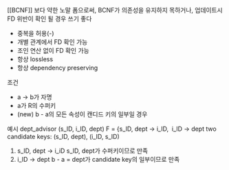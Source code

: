 [[BCNF]] 보다 약한 노말 폼으로써, BCNF가 의존성을 유지하지 목하거나, 업데이트시 FD 위반이 확인 될 경우 쓰기 좋다

- 중복을 허용(-)
- 개별 관계에서 FD 확인 가능
- 조인 연산 없이 FD 확인 가능
- 항상 lossless
- 항상 dependency preserving

조건
- a -> b가 자명
- a가 R의 수퍼키
- (new) b - a의 모든 속성이 캔디드 키의 일부일 경우

예시
  dept_advisor (s_ID, i_ID, dept)
  F = {s_ID, dept -> i_ID,  i_ID -> dept
  two candidate keys: (s_ID, dept), (i_ID, s_ID)
  1. s_ID, dept -> i_iD 
     s_ID, dept가 수퍼키이므로 만족
2. i_ID -> dept
   b - a = dept가 candidate key의 일부이므로 만족